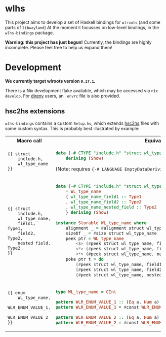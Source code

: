 # wlhs

This project aims to develop a set of Haskell bindings for `wlroots`
  (and some parts of `libwayland`)
At the moment it focusses on low-level bindings, in the `wlhs-bindings` package.

**Warning: this project has just begun!**
Currently, the bindings are highly incomplete.
Please feel free to help us expand them!

# Development

**We currently target wlroots version `0.17.1`.**

There is a Nix development flake available, which may be accessed via `nix develop`.
For [direnv][ghub:direnv] users, an `.envrc` file is also provided.

[ghub:direnv]: https://github.com/direnv/direnv

## hsc2hs extensions

`wlhs-bindings` contains a custom `Setup.hs`,
  which extends [hsc2hs](https://github.com/haskell/hsc2hs) files with some custom syntax.
This is probably best illustrated by example:

<table>
<tr>
<th>Macro call</th>
<th>Equivalent to</th>
</tr>
<tr>
<td>

```
{{ struct
    include.h,
    wl_type_name
}}
```

</td>
<td>

```hs
data {-# CTYPE "include.h" "struct wl_type_name" #-} WL_type_name
    deriving (Show)
```

(Note: requires `{-# LANGUAGE EmptyDataDeriving #-}`)

</td>
</tr>
<td>

```
{{ struct
    include.h,
    wl_type_name,
    field1, Type1,
    field2, Type2,
    nested field, Type2
}}
```

</td>
<td>

```hs
data {-# CTYPE "include.h" "struct wl_type_name" #-} WL_type_name
    = WL_type_name
    { wl_type_name_field1 :: Type1
    , wl_type_name_field2 :: Type2
    , wl_type_name_nested_field :: Type2
    } deriving (Show)
    
instance Storable WL_type_name where
    alignment _ = #alignment struct wl_type_name
    sizeOf _ = #size struct wl_type_name
    peek ptr = WL_type_name
        <$> (#peek struct wl_type_name, field1) ptr
        <*> (#peek struct wl_type_name, field2) ptr
        <*> (#peek struct wl_type_name, nested.field) ptr
    poke ptr t = do
        (#peek struct wl_type_name, field1) ptr (wl_type_name_field1 t)
        (#peek struct wl_type_name, field2) ptr (wl_type_name_field2 t)
        (#peek struct wl_type_name, nested.field) ptr (wl_type_name_nested_field t)
```

</td>
</tr>
<tr>
<td>

```
{{ enum
    WL_type_name,
    WLR_ENUM_VALUE_1,
    WLR_ENUM_VALUE_2
}}
```

</td>
<td>

```hs
type WL_type_name = CInt

pattern WLR_ENUM_VALUE_1 :: (Eq a, Num a) => a
pattern WLR_ENUM_VALUE_1 = #const WLR_ENUM_VALUE_1 

pattern WLR_ENUM_VALUE_2 :: (Eq a, Num a) => a
pattern WLR_ENUM_VALUE_2 = #const WLR_ENUM_VALUE_2 
```

</td>
</tr>
</table>
